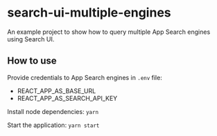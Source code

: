 # search-ui-multiple-engines

An example project to show how to query multiple App Search engines using Search UI. 

## How to use

Provide credentials to App Search engines in `.env` file: 

- REACT_APP_AS_BASE_URL
- REACT_APP_AS_SEARCH_API_KEY

Install node dependencies: `yarn` 

Start the application: `yarn start` 